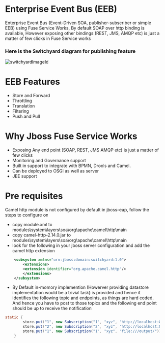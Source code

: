 # Enterprise Event Bus (EEB)
Enterprise Event Bus (Event-Driven SOA, publisher-subscriber or simple EEB) using Fuse Service Works, By default SOAP over http binding is available, However exposing other bindings (REST, JMS, AMQP etc) is just a matter of few clicks in Fuse Service works
### Here is the Switchyard diagram for publishing feature
![switchyardImageId]

# EEB Features
* Store and Forward
* Throttling
* Translation
* Filtering
* Push and Pull


# Why Jboss Fuse Service Works
* Exposing Any end point (SOAP, REST, JMS AMQP etc) is just a matter of few clicks
* Monitoring and Governance support
* Built in support to integrate with BPMN, Drools and Camel.
* Can be deployed to OSGI as well as server
* JEE support

# Pre requisites
Camel http module is not configured by default in jboss-eap, follow the steps to configure on
* copy module.xml to modules\system\layers\soa\org\apache\camel\http\main
* copy camel-http-2.14.0.jar to modules\system\layers\soa\org\apache\camel\http\main
* look for the following in your jboss server configuration and add the camel http extension 

```xml
	<subsystem xmlns="urn:jboss:domain:switchyard:1.0">
		<extensions>
		<extension identifier="org.apache.camel.http"/>
		</extensions>
	</subsystem>
```
* By Default in-momory implemention (Howerver providing datastore implementation would be a trivial task) is provided and hence it identifies the following topic and endpoints, as things are hard coded. And hence you have to post to those topics and the following end point should be up to receive the notification

```java
static {
		store.put("1", new Subscription("1", "xyz", "http://localhost:8080/http-example/"));
		store.put("2", new Subscription("2", "xyz", "http://localhost:8080/http-example/"));
		store.put("1", new Subscription("1", "xyz", "file:///output/"));
	}
```

[switchyardImageId]: http://s9.postimg.org/o8gmo9b5b/switchyard.png  "Switchyard Component Diagram"